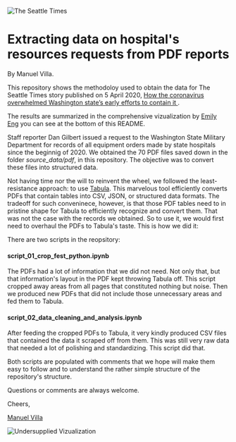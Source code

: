 ![The Seattle Times](https://github.com/seattletimes/hospital_requests_20200324/blob/master/assets/ST_Logo.png)


# Extracting data on hospital's resources requests from PDF reports

By Manuel Villa.

This repository shows the methodoloy used to obtain the data for The Seattle Times story published on 5 April 2020, [How the coronavirus overwhelmed Washington state’s early efforts to contain it ](https://www.seattletimes.com/seattle-news/times-watchdog/lost-battle-how-coronavirus-overwhelmed-washington-states-efforts-to-contain-it/).

The results are summarized in the comprehensive vizualization by [Emily Eng](https://github.com/emilymeng) you can see at the bottom of this README.

Staff reporter Dan Gilbert issued a request to the Washington State Military Department for records of all equipment orders made by state hospitals since the beginnig of 2020. We obtained the 70 PDF files saved down in the folder *source_data/pdf*, in this repository. The objective was to convert these files into structured data.

Not having time nor the will to reinvent the wheel, we followed the least-resistance approach: to use [Tabula](https://tabula.technology/). This marvelous tool efficiently converts PDFs that contain tables into CSV, JSON, or structured data formats. The tradeoff for such conveninece, however, is that those PDF tables need to in pristine shape for Tabula to efficiently recognize and convert them. That was not the case with the records we obtained. So to use it, we would first need to overhaul the PDFs to Tabula's taste. This is how we did it:

There are two scripts in the reopsitory:

#### script_01_crop_fest_python.ipynb
The PDFs had a lot of information that we did not need. Not only that, but that information's layout in the PDF kept throwing Tabula off. This script cropped away areas from all pages that constituted nothing but noise. Then we produced new PDFs that did not include those unnecessary areas and fed them to Tabula.

#### script_02_data_cleaning_and_analysis.ipynb
After feeding the cropped PDFs to Tabula, it very kindly produced CSV files that contained the data it scraped off from them. This was still very raw data that needed a lot of polishing and standardizing. This script did that.

Both scripts are populated with comments that we hope will make them easy to follow and to understand the rather simple structure of the repository's structure.

Questions or comments are always welcome.

Cheers,

[Manuel Villa](mailto:mvilla@seattletimes.com)





![Undersupplied Vizualization](https://github.com/seattletimes/hospital_requests_20200324/blob/master/assets/Undersupplied_Viz_by_Emily_Eng.png)
